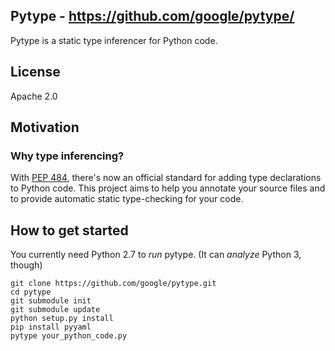 ## Pytype - https://github.com/google/pytype/

Pytype is a static type inferencer for Python code.

## License
Apache 2.0

## Motivation
### Why type inferencing?

With [PEP 484](https://www.python.org/dev/peps/pep-0484/), there's now an
official standard for adding type declarations to Python code. This project
aims to help you annotate your source files and to provide automatic static
type-checking for your code.

## How to get started

You currently need Python 2.7 to *run* pytype. (It can *analyze* Python 3, though)

```
git clone https://github.com/google/pytype.git
cd pytype
git submodule init
git submodule update
python setup.py install
pip install pyyaml
pytype your_python_code.py
```
